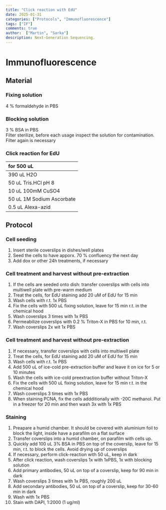 ```yaml
---
title: "Click reaction with EdU"
date: 2025-01-31 
categories: ["Protocols", "Immunofluorescence"]
tags: ["IF"]
comments: true
author:  ["Martin", "Sarka"]
description: Next-Generation Sequencing.
---
```


# Immunofluorescence

## Material

### Fixing solution

4 % formaldehyde in PBS

### Blocking solution

3 % BSA in PBS <br>
Filter sterilize, before each usage inspect the solution for contamination. Filter again is necessary

### Click reaction for EdU

|for 500 uL               |     
|:-----------------------|
|390 uL H2O               |
|50 uL Tris.HCl pH 8      |
|10 uL 100mM CuSO4        |
|50 uL 1M Sodium Ascorbate|
|0.5 uL Alexa-azid        |


## Protocol
### Cell seeding

1. Insert sterile coverslips in dishes/well plates
1. Seed the cells to have apporx. 70 % confluency the next day
1. Add dox or other 24h treatments, if necessary

### Cell treatment and harvest without pre-extraction

1. If the cells are seeded onto dish: transfer coverslips with cells into multiwell plate with pre-warm medium
1. Treat the cells, for EdU staining add 20 uM of EdU for 15 min
1. Wash cells with r.t. 1x PBS
1. Fix the cells with 500 uL fixing solution, leave for 15 min r.t. in the chemical hood
1. Wash coverslips 3 times with 1x PBS
1. Permeabilize coverslips with 0.2 % Triton-X in PBS for 10 min, r.t.
1. Wash coverslips 2x wit 1x PBS

### Cell treatment and harvest without pre-extraction

1. If necessary, transfer coverslips with cells into multiwell plate
1. Treat the cells, for EdU staining add 20 uM of EdU for 15 min
1. Wash cells with r.t. 1x PBS
1. Add 500 uL of ice-cold pre-extraction buffer and leave it on ice for 5 or 10 minutes
1. Wash the cells with ice-cold preextraction buffer without Triton-X
1. Fix the cells with 500 uL fixing solution, leave for 15 min r.t. in the chemical hood
1. Wash coverslips 3 times with 1x PBS
1. When staining PCNA, fix the cells addditionally with -20C methanol. Put in a freezer for 20 min and then wash 3x with 1x PBS

### Staining

1. Preapare a humid chamber. It should be covered with aluminium foil to block the light, inside have a parafilm on a flat surface
1. Transfer coverslips into a humid chamber, on parafilm with cells up. 
1. Quickly add 100 uL 3% BSA in PBS on top of the coverslip, leave for 15 min, r.t. to block the cells. Avoid drying up of coverslips
1. If necessary, perform click-reaction with 50 uL, keep in dark
1. After click reaction, wash coverslips 1x with 1xPBS, 1x with blocking solution
1. Add primary antibodies, 50 uL on top of a coverslip, keep for 90 min in dark
1. Wash coverslips 3 times with 1x PBS, roughly 200 uL
1. Add secondary antibodies, 50 uL on top of a coverslip, keep for 30-60 min in dark
1. Wash with 1x PBS
1. Stain with DAPI, 1:2000 (1 ug/ml) 

